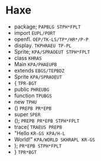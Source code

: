 # Haxe

* package; `PAPBLG STPH*FPLT`
* import `EUPL/PORT`
* openfl. `OEP/TK-LS/TP*/HR*/P-P`
* display. `TKPHRAEU TP-PL`
* Sprite; `KPA/SPRAOEUT STPH*FPLT`
* class `KHRAS`
* Main `KPA/PHAEUPB`
* extends `EBGS/TEPBDZ`
* Sprite `KPA/SPRAOEUT`
* { `TPR-BGT`
* public `PHREUBG`
* function `TPUBGS`
* new `TPHU`
* () `PREPB PR*EPB`
* super `SPER`
* (); `PREPB PR*EPB STPH*FPLT`
* trace( `TRAEUS PREPB`
* "Hello `KR-GS KPA/H-L`
* World!" `KPA/WORLD SKHRAPL KR-GS`
* ); `PR*EPB STPH*FPLT`
* } `TPR*BGT`
